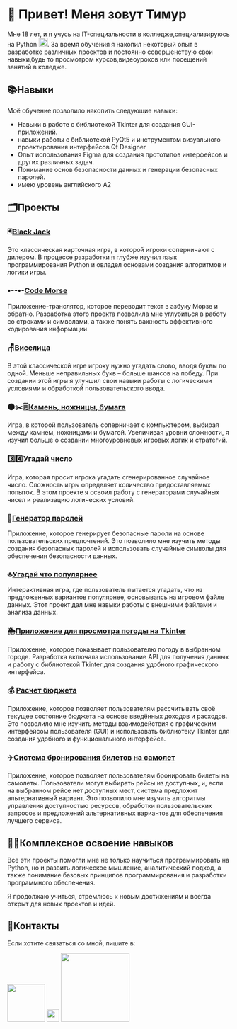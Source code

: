 # 👋 Привет! Меня зовут Тимур
Мне 18 лет, и я учусь на IT-специальности в колледже,специализируюсь на Python <img src="https://img.icons8.com/color/48/000000/python.png" alt="Python Icon" width="20"/>. За время обучения я накопил некоторый опыт в разработке различных проектов и постоянно совершенствую свои навыки,будь то просмотром курсов,видеоуроков или посещений занятий в коледже.

## 📚Навыки
Моё обучение позволило накопить следующие навыки:
- Навыки в работе с библиотекой Tkinter для создания GUI-приложений.
- навыки работы с библиотекой PyQt5 и инструментом визуального проектирования интерфейсов Qt Designer
- Опыт использования Figma для создания прототипов интерфейсов и других различных задач.
- Понимание основ безопасности данных и генерации безопасных паролей.
- имею уровень английского A2
  
## 🗂️Проекты

### 🃏[Black Jack](https://github.com/rzxzwer/rzxzwer.github.io/blob/main/black%20jack.py)
Это классическая карточная игра, в которой игроки соперничают с дилером. В процессе разработки я глубже изучил язык программирования Python и овладел основами создания алгоритмов и логики игры.

### •--•-[Code Morse](https://github.com/rzxzwer/rzxzwer.github.io/blob/main/code%20morse.py)
Приложение-транслятор, которое переводит текст в азбуку Морзе и обратно. Разработка этого проекта позволила мне углубиться в работу со строками и символами, а также понять важность эффективного кодирования информации.

### 🪑[Виселица](https://github.com/rzxzwer/rzxzwer.github.io/blob/main/%D0%B2%D0%B8%D1%81%D0%B8%D0%BB%D1%8C%D0%BD%D0%B8%D1%86%D0%B0.py)
В этой классической игре игроку нужно угадать слово, вводя буквы по одной. Меньше неправильных букв – больше шансов на победу. При создании этой игры я улучшил свои навыки работы с логическими условиями и обработкой пользовательского ввода.

### 🌑✂️🗒[Камень, ножницы, бумага](https://github.com/rzxzwer/rzxzwer.github.io/blob/main/%D0%BA%D0%B0%D0%BC%D0%B5%D0%BD%D1%8C%20%D0%BD%D0%BE%D0%B6%D0%BD%D0%B8%D1%86%D1%8B%20%D0%B1%D1%83%D0%BC%D0%B0%D0%B3%D0%B0.py)
Игра, в которой пользователь соперничает с компьютером, выбирая между камнем, ножницами и бумагой. Увеличивая уровни сложности, я изучил больше о создании многоуровневых игровых логик и стратегий.

### 3️⃣4️⃣[Угадай число](https://github.com/rzxzwer/rzxzwer.github.io/blob/main/%D1%83%D0%B3%D0%B0%D0%B4%D0%B0%D0%B9%20%D1%87%D0%B8%D1%81%D0%BB%D0%BE.py)
Игра, которая просит игрока угадать сгенерированное случайное число. Сложность игры определяет количество предоставляемых попыток. В этом проекте я освоил работу с генераторами случайных чисел и реализацию логических условий.

### 🔐[Генератор паролей](https://github.com/rzxzwer/rzxzwer.github.io/blob/main/%D0%B3%D0%B5%D0%BD%D0%B5%D1%80%D0%B0%D1%82%D0%BE%D1%80%20%D0%BF%D0%B0%D1%80%D0%BE%D0%BB%D0%B5%D0%B9.py)
Приложение, которое генерирует безопасные пароли на основе пользовательских предпочтений. Это позволило мне изучить методы создания безопасных паролей и использовать случайные символы для обеспечения безопасности данных.

### 🔝[Угадай что популярнее](https://github.com/rzxzwer/rzxzwer.github.io/tree/main/%D1%83%D0%B3%D0%B0%D0%B4%D0%B0%D0%B9%20%D1%87%D1%82%D0%BE%20%D0%BF%D0%BE%D0%BF%D1%83%D0%BB%D1%8F%D1%80%D0%BD%D0%B5%D0%B5)
Интерактивная игра, где пользователь пытается угадать, что из предложенных вариантов популярнее, основываясь на игровом файле данных. Этот проект дал мне навыки работы с внешними файлами и анализа данных.

### 🌦️[Приложение для просмотра погоды на Tkinter](https://github.com/rzxzwer/rzxzwer.github.io/tree/main/%D0%BF%D0%BE%D0%B3%D0%BE%D0%B4%D0%B0)
Приложение, которое показывает пользователю погоду в выбранном городе. Разработка включала использование API для получения данных и работу с библиотекой Tkinter для создания удобного графического интерфейса.

### 💰 [Расчет бюджета](https://github.com/rzxzwer/rzxzwer.github.io/tree/main/%D1%80%D0%B0%D1%81%D1%81%D1%87%D0%B5%D1%82%20%D0%B1%D1%8E%D0%B4%D0%B6%D0%B5%D1%82%D0%B0)
Приложение, которое позволяет пользователям рассчитывать своё текущее состояние бюджета на основе введённых доходов и расходов. Это позволило мне изучить методы взаимодействия с графическим интерфейсом пользователя (GUI) и использовать библиотеку Tkinter для создания удобного и функционального интерфейса.

### ✈️[Система бронирования билетов на самолет](https://github.com/rzxzwer/rzxzwer.github.io/blob/main/%D1%81%D0%B5%D1%80%D0%B2%D0%B8%D1%81%20%D0%B1%D1%80%D0%BE%D0%BD%D0%B8%20%D0%B1%D0%B8%D0%BB%D0%B5%D1%82%D0%BE%D0%B2.py)
Приложение, которое позволяет пользователям бронировать билеты на самолеты. Пользователи могут выбирать рейсы из доступных, и, если на выбранном рейсе нет доступных мест, система предложит альтернативный вариант. Это позволило мне изучить алгоритмы управления доступностью ресурсов, обработки пользовательских запросов и предложений альтернативных вариантов для обеспечения лучшего сервиса.


## 👨‍💻Комплексное освоение навыков
Все эти проекты помогли мне не только научиться программировать на Python, но и развить логическое мышление, аналитический подход, а также понимание базовых принципов программирования и разработки программного обеспечения.

Я продолжаю учиться, стремлюсь к новым достижениям и всегда открыт для новых проектов и идей.

## 📩Контакты
Если хотите связаться со мной, пишите в:

[<img src="https://key54.ru/wp-content/uploads/2019/11/telegram-icon-png-3.png" width="85">](https://telegram.me/eclipse0monster)
[<img src="https://csi-ugra.ru/upload/medialibrary/ce5/vk.com_logo.svg_.png" width="28">](https://vk.com/timur_oddone)
[<img src="https://cdn.akamai.steamstatic.com/steam/apps/1559390/extras/%E5%95%86%E5%BA%97%E9%A1%B5dis.png?t=1699434775" width="155">](https://discord.gg/bvBSUC422T)
